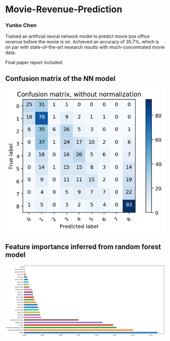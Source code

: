 # Movie-Revenue-Prediction
### Yunbo Chen

Trained an artificial neural network model to predict movie box office revenue before the movie is on. Achieved an accuracy of 35.7%, which is on par with state-of-the-art research results with much-concentrated movie data. 

Final paper report included.  

## Confusion matrix of the NN model
<img src='NN Matrix.png'>

## Feature importance inferred from random forest model
<img src='feature importance.png'>

